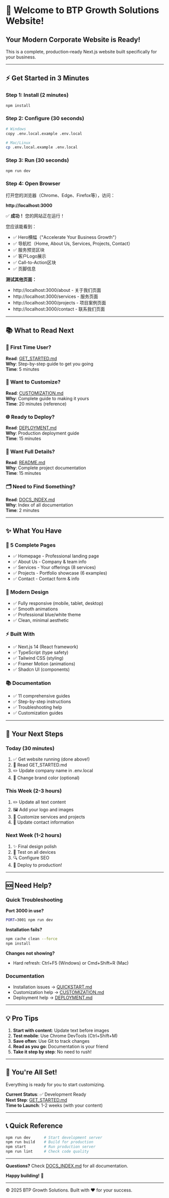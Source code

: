 # 🎉 Welcome to BTP Growth Solutions Website!

## Your Modern Corporate Website is Ready! 

This is a complete, production-ready Next.js website built specifically for your business.

---

## ⚡ Get Started in 3 Minutes

### Step 1: Install (2 minutes)
```bash
npm install
```

### Step 2: Configure (30 seconds)
```bash
# Windows
copy .env.local.example .env.local

# Mac/Linux
cp .env.local.example .env.local
```

### Step 3: Run (30 seconds)
```bash
npm run dev
```

### Step 4: Open Browser
打开您的浏览器（Chrome、Edge、Firefox等），访问：

**http://localhost:3000**

✅ **成功！** 您的网站正在运行！

您应该能看到：
- ✅ Hero横幅（"Accelerate Your Business Growth"）
- ✅ 导航栏（Home, About Us, Services, Projects, Contact）
- ✅ 服务预览区块
- ✅ 客户Logo展示
- ✅ Call-to-Action区块
- ✅ 页脚信息

**测试其他页面：**
- http://localhost:3000/about - 关于我们页面
- http://localhost:3000/services - 服务页面
- http://localhost:3000/projects - 项目案例页面
- http://localhost:3000/contact - 联系我们页面

---

## 📚 What to Read Next

### 🚀 First Time User?
**Read**: [GET_STARTED.md](./GET_STARTED.md)  
**Why**: Step-by-step guide to get you going  
**Time**: 5 minutes

### 🎨 Want to Customize?
**Read**: [CUSTOMIZATION.md](./CUSTOMIZATION.md)  
**Why**: Complete guide to making it yours  
**Time**: 20 minutes (reference)

### 🌐 Ready to Deploy?
**Read**: [DEPLOYMENT.md](./DEPLOYMENT.md)  
**Why**: Production deployment guide  
**Time**: 15 minutes

### 📖 Want Full Details?
**Read**: [README.md](./README.md)  
**Why**: Complete project documentation  
**Time**: 15 minutes

### 🗂️ Need to Find Something?
**Read**: [DOCS_INDEX.md](./DOCS_INDEX.md)  
**Why**: Index of all documentation  
**Time**: 2 minutes

---

## ✨ What You Have

### 📄 5 Complete Pages
- ✅ Homepage - Professional landing page
- ✅ About Us - Company & team info
- ✅ Services - Your offerings (8 services)
- ✅ Projects - Portfolio showcase (6 examples)
- ✅ Contact - Contact form & info

### 🎨 Modern Design
- ✅ Fully responsive (mobile, tablet, desktop)
- ✅ Smooth animations
- ✅ Professional blue/white theme
- ✅ Clean, minimal aesthetic

### ⚡ Built With
- ✅ Next.js 14 (React framework)
- ✅ TypeScript (type safety)
- ✅ Tailwind CSS (styling)
- ✅ Framer Motion (animations)
- ✅ Shadcn UI (components)

### 📚 Documentation
- ✅ 11 comprehensive guides
- ✅ Step-by-step instructions
- ✅ Troubleshooting help
- ✅ Customization guides

---

## 🎯 Your Next Steps

### Today (30 minutes)
1. ✅ Get website running (done above!)
2. 📖 Read GET_STARTED.md
3. ✏️ Update company name in .env.local
4. 🎨 Change brand color (optional)

### This Week (2-3 hours)
1. ✏️ Update all text content
2. 🖼️ Add your logo and images
3. 📝 Customize services and projects
4. 📧 Update contact information

### Next Week (1-2 hours)
1. ✨ Final design polish
2. 🧪 Test on all devices
3. 🔍 Configure SEO
4. 🚀 Deploy to production!

---

## 🆘 Need Help?

### Quick Troubleshooting

**Port 3000 in use?**
```bash
PORT=3001 npm run dev
```

**Installation fails?**
```bash
npm cache clean --force
npm install
```

**Changes not showing?**
- Hard refresh: Ctrl+F5 (Windows) or Cmd+Shift+R (Mac)

### Documentation
- Installation issues → [QUICKSTART.md](./QUICKSTART.md)
- Customization help → [CUSTOMIZATION.md](./CUSTOMIZATION.md)
- Deployment help → [DEPLOYMENT.md](./DEPLOYMENT.md)

---

## 💡 Pro Tips

1. **Start with content**: Update text before images
2. **Test mobile**: Use Chrome DevTools (Ctrl+Shift+M)
3. **Save often**: Use Git to track changes
4. **Read as you go**: Documentation is your friend
5. **Take it step by step**: No need to rush!

---

## 🎊 You're All Set!

Everything is ready for you to start customizing.

**Current Status**: ✅ Development Ready  
**Next Step**: [GET_STARTED.md](./GET_STARTED.md)  
**Time to Launch**: 1-2 weeks (with your content)

---

## 📞 Quick Reference

```bash
npm run dev      # Start development server
npm run build    # Build for production
npm start        # Run production server
npm run lint     # Check code quality
```

---

**Questions?** Check [DOCS_INDEX.md](./DOCS_INDEX.md) for all documentation.

**Happy building!** 🚀

---

© 2025 BTP Growth Solutions. Built with ❤️ for your success.


